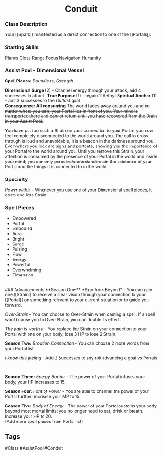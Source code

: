 <h1><center>Conduit</h1></center>

### Class Description
Your [[Spark]] manifested as a direct connection to one of the [[Portals]]. 


### Starting Skills
Planes
Close Range
Focus
Navigation
Humanity


### Assist Pool - Dimensional Vessel
**Spell Pieces:** *Boundless*, *Strength*

**Dimensional Surge** (2) - Channel energy through your attack, add 4 successes to attack.
**True Purpose** (1) - regain 2 Aethyr
**Spiritual Anchor** (1) - add 3 successes to the *Outlast* goal
<br>
**Consequence: All consuming**
~~The world fades away around you and no matter where you turn, your Portal lies in front of you. Your mind is transported there and cannot return until you have recovered from the Drain in your Assist Pool.~~

You have put too such a Strain on your connection to your Portal, you now feel completely disconnected to the world around you. The call to cross through is loud and unavoidable, it is a beacon in the darkness around you. Everywhere you look are signs and portents, showing you the importance of your Portal to the world around you. Until you remove this Strain, your attention is consumed by the presence of your Portal in the world and inside your mind; you can only perceive/understand/retain the existence of your Portal and the things it is connected to in the world.
<br>
### Specialty
*Power within* - Whenever you use one of your Dimensional spell pieces, it costs one less Strain
<br>
### Spell Pieces
- Empowered
- Portal
- Embodied
- Aura
- Bright
- Surge
- Pulsing
- Flow
- Energy
- Powerful
- Overwhelming
- Dimension
<br>
### Advancements
**Season One:**
*Sign from Beyond* - You can gain one [[Strain]] to receive a clear vision through your connection to your [[Portal]] on something relevant to your current situation or to guide you forward.

*Over-Strain* - You can choose to Over-Strain when casting a spell. If a spell would cause you to Over-Strain, you can double its effect.

*The pain is worth it* - You replace the Strain on your connection to your Portal with one on your body, lose 3 HP to lose 2 Strain.
<br>	

**Season Two:**
*Broaden Connection* - You can choose 2 more words from your Portal list

*I know this feeling* - Add 2 Successes to any roll advancing a goal vs Portals

<br>

**Season Three:**
*Energy Barrier* - The power of your Portal infuses your body; your HP increases to 15.
<br>

**Season Four:**
*Font of Power* - You are able to channel the power of your Portal further; increase your MP to 15.


**Season Five:**
*Body of Energy* - The power of your Portal sustains your body beyond most mortal limits; you no longer need to eat, drink or breath.  Increase your HP to 20.
<br>
(Add more spell pieces from Portal list)

## Tags
#Class #AssistPool #Conduit 